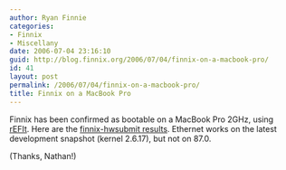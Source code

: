 ```yaml
---
author: Ryan Finnie
categories:
- Finnix
- Miscellany
date: 2006-07-04 23:16:10
guid: http://blog.finnix.org/2006/07/04/finnix-on-a-macbook-pro/
id: 41
layout: post
permalink: /2006/07/04/finnix-on-a-macbook-pro/
title: Finnix on a MacBook Pro
---
```

Finnix has been confirmed as bootable on a MacBook Pro 2GHz, using [rEFIt](http://refit.sourceforge.net/). Here are the [finnix-hwsubmit results](http://www.finnix.org/submits/x86/1152082079-1135890989-787139463.gz). Ethernet works on the latest development snapshot (kernel 2.6.17), but not on 87.0.

(Thanks, Nathan!)
